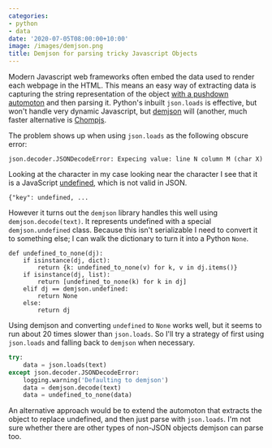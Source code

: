 ```yaml
---
categories:
- python
- data
date: '2020-07-05T08:00:00+10:00'
image: /images/demjson.png
title: Demjson for parsing tricky Javascript Objects
---
```


Modern Javascript web frameworks often embed the data used to render each webpage in the HTML.
This means an easy way of extracting data is capturing the string representation of the object [with a pushdown automoton](/parsing-escaped-strings) and then parsing it.
Python's inbuilt `json.loads` is effective, but won't handle very dynamic Javascript, but [demjson](https://github.com/dmeranda/demjson) will (another, much faster alternative is [Chompjs](/chompjs).

The problem shows up when using `json.loads` as the following obscure error:

```
json.decoder.JSONDecodeError: Expecing value: line N column M (char X)
```

Looking at the character in my case looking near the character I see that it is a JavaScript [undefined](https://developer.mozilla.org/en-US/docs/Web/JavaScript/Reference/Global_Objects/undefined), which is not valid in JSON.

```
{"key": undefined, ...
```

However it turns out the `demjson` library handles this well using `demjson.decode(text)`.
It represents undefined with a special `demjson.undefined` class.
Because this isn't serializable I need to convert it to something else; I can walk the dictionary to turn it into a Python `None`.

```
def undefined_to_none(dj):
    if isinstance(dj, dict):
        return {k: undefined_to_none(v) for k, v in dj.items()}
    if isinstance(dj, list):
        return [undefined_to_none(k) for k in dj]
    elif dj == demjson.undefined:
        return None
    else:
        return dj
```

Using demjson and converting `undefined` to `None` works well, but it seems to run about 20 times slower than `json.loads`.
So I'll try a strategy of first using `json.loads` and falling back to `demjson` when necessary.


```python
try:
    data = json.loads(text)
except json.decoder.JSONDecodeError:
    logging.warning('Defaulting to demjson')
    data = demjson.decode(text)
    data = undefined_to_none(data)
```

An alternative approach would be to extend the automoton that extracts the object to replace undefined, and then just parse with `json.loads`.
I'm not sure whether there are other types of non-JSON objects demjson can parse too.